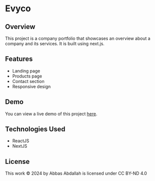 # Evyco

## Overview
This project is a company portfolio that showcases an overview about a company and its services. It is built using next.js.

## Features
- Landing page
- Products page
- Contact section
- Responsive design

## Demo
You can view a live demo of this project [here](https://evyco.net).

## Technologies Used
- ReactJS
- NextJS

## License
This work © 2024 by Abbas Abdallah is licensed under CC BY-ND 4.0
